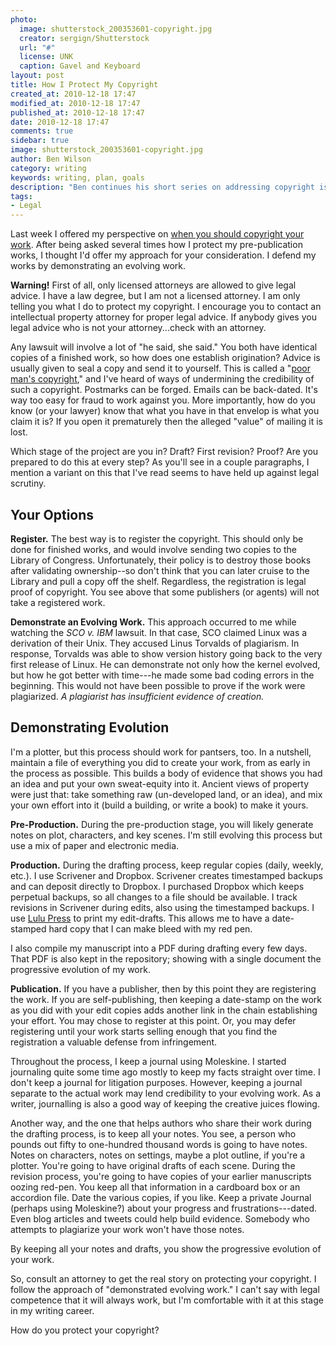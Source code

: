 ```yaml
---
photo:
  image: shutterstock_200353601-copyright.jpg
  creator: sergign/Shutterstock
  url: "#"
  license: UNK
  caption: Gavel and Keyboard
layout: post
title: How I Protect My Copyright
created_at: 2010-12-18 17:47
modified_at: 2010-12-18 17:47
published_at: 2010-12-18 17:47
date: 2010-12-18 17:47
comments: true
sidebar: true
image: shutterstock_200353601-copyright.jpg
author: Ben Wilson
category: writing
keywords: writing, plan, goals
description: "Ben continues his short series on addressing copyright issues."
tags:
- Legal
---
```

Last week I offered my perspective on [when you should copyright your work](/articles/when-should-you-register-your-work/). After being asked several times how I protect my pre-publication works, I thought I'd offer my approach for your consideration. I defend my works by demonstrating an evolving work.

<!-- more -->
<div class="alert alert-danger">
<b>Warning!</b> First of all, only licensed attorneys are allowed to give legal advice. I have a law degree, but I am not a licensed attorney. I am only telling you what I do to protect my copyright. I encourage you to contact an intellectual property attorney for proper legal advice. If anybody gives you legal advice who is not your attorney...check with an attorney.
</div>

Any lawsuit will involve a lot of "he said, she said." You both have identical copies of a finished work, so how does one establish origination?
Advice is usually given to seal a copy and send it to yourself. This is called a "[poor man's copyright](http://en.wikipedia.org/wiki/Poor_man's_copyright)," and I've heard of ways of undermining the credibility of such a copyright. Postmarks can be forged. Emails can be back-dated. It's way too easy for fraud to work against you. More importantly, how do you know (or your lawyer) know that what you have in that envelop is what you claim it is? If you open it prematurely then the alleged "value" of mailing it is lost.

Which stage of the project are you in? Draft? First revision? Proof? Are you prepared to do this at every step? As you'll see in a couple paragraphs, I mention a variant on this that I've read seems to have held up against legal scrutiny.

Your Options
---------

**Register.** The best way is to register the copyright. This should only be done for finished works, and would involve sending two copies to the Library of Congress. Unfortunately, their policy is to destroy those books after validating ownership--so don't think that you can later cruise to the Library and pull a copy off the shelf. Regardless, the registration is legal proof of copyright. You see above that some publishers (or agents) will not take a registered work.

**Demonstrate an Evolving Work.** This approach occurred to me while watching the *SCO v. IBM* lawsuit. In that case, SCO claimed Linux was a derivation of their Unix. They accused Linus Torvalds of plagiarism. In response, Torvalds was able to show version history going back to the very first release of Linux. He can demonstrate not only how the kernel evolved, but how he got better with time---he made some bad coding errors in the beginning. This would not have been possible to prove if the work were plagiarized. *A plagiarist has insufficient evidence of creation.*

Demonstrating Evolution
--------------------

I'm a plotter, but this process should work for pantsers, too. In a nutshell, maintain a file of everything you did to create your work, from as early in the process as possible. This builds a body of evidence that shows you had an idea and put your own sweat-equity into it. Ancient views of property were just that: take something raw (un-developed land, or an idea), and mix your own effort into it (build a building, or write a book) to make it yours.

**Pre-Production.**  During the pre-production stage, you will likely generate notes on plot, characters, and key scenes. I'm still evolving this process but use a mix of paper and electronic media.

**Production.** During the drafting process, keep regular copies (daily, weekly, etc.). I use Scrivener and Dropbox. Scrivener creates timestamped backups and can deposit directly to Dropbox. I purchased Dropbox which keeps perpetual backups, so all changes to a file should be available. I track revisions in Scrivener during edits, also using the timestamped backups. I use [Lulu Press](http://www.lulu.com/) to print my edit-drafts. This allows me to have a date-stamped hard copy that I can make bleed with my red pen.

I also compile my manuscript into a PDF during drafting every few days. That PDF is also kept in the repository; showing with a single document the progressive evolution of my work.

**Publication.** If you have a publisher, then by this point they are registering the work. If you are self-publishing, then keeping a date-stamp on the work as you did with your edit copies adds another link in the chain establishing your effort. You may chose to register at this point. Or, you may defer registering until your work starts selling enough that you find the registration a valuable defense from infringement.

Throughout the process, I keep a journal using Moleskine. I started journaling quite some time ago mostly to keep my facts straight over time. I don't keep a journal for litigation purposes. However, keeping a journal separate to the actual work may lend credibility to your evolving work. As a writer, journalling is also a good way of keeping the creative juices flowing.

Another way, and the one that helps authors who share their work during the drafting process, is to keep all your notes. You see, a person who pounds out fifty to one-hundred thousand words is going to have notes. Notes on characters, notes on settings, maybe a plot outline, if you're a plotter. You're going to have original drafts of each scene. During the revision process, you're going to have copies of your earlier manuscripts oozing red-pen. You keep all that information in a cardboard box or an accordion file. Date the various copies, if you like. Keep a private Journal (perhaps using Moleskine?) about your progress and frustrations---dated. Even blog articles and tweets could help build evidence. Somebody who attempts to plagiarize your work won't have those notes.

<div class="alert alert-info alert-block">
By keeping all your notes and drafts, you show the progressive evolution of your work.
</div>

So, consult an attorney to get the real story on protecting your copyright. I follow the approach of "demonstrated evolving work." I can't say with legal competence that it will always work, but I'm comfortable with it at this stage in my writing career.

How do you protect your copyright?
